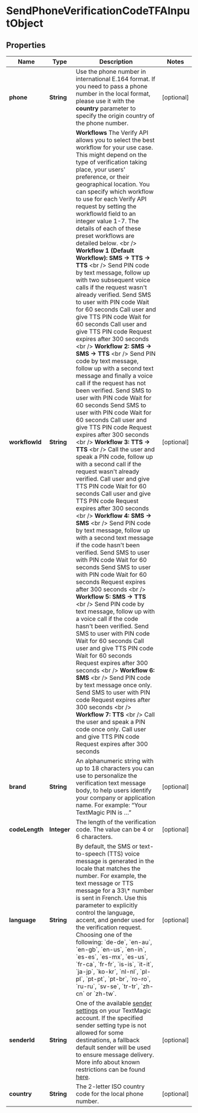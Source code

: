 
# SendPhoneVerificationCodeTFAInputObject

## Properties
Name | Type | Description | Notes
------------ | ------------- | ------------- | -------------
**phone** | **String** | Use the phone number in international E.164 format. If you need to pass a phone number in the local format, please use it with the **country** parameter to specify the origin country of the phone number.  |  [optional]
**workflowId** | **String** | **Workflows**  The Verify API allows you to select the best workflow for your use case. This might depend on the type of verification taking place, your users&#39; preference, or their geographical location. You can specify which workflow to use for each Verify API request by setting the workflowId field to an integer value 1-7. The details of each of these preset workflows are detailed below.  &lt;br /&gt;  **Workflow 1 (Default Workflow): SMS -&gt; TTS -&gt; TTS**  &lt;br /&gt;  Send PIN code by text message, follow up with two subsequent voice calls if the request wasn&#39;t already verified.  Send SMS to user with PIN code Wait for 60 seconds Call user and give TTS PIN code Wait for 60 seconds Call user and give TTS PIN code  Request expires after 300 seconds  &lt;br /&gt;  **Workflow 2: SMS -&gt; SMS -&gt; TTS**  &lt;br /&gt;    Send PIN code by text message, follow up with a second text message and finally a voice call if the request has not been verified.  Send SMS to user with PIN code Wait for 60 seconds Send SMS to user with PIN code Wait for 60 seconds Call user and give TTS PIN code  Request expires after 300 seconds  &lt;br /&gt;  **Workflow 3: TTS -&gt; TTS**  &lt;br /&gt;   Call the user and speak a PIN code, follow up with a second call if the request wasn&#39;t already verified.  Call user and give TTS PIN code Wait for 60 seconds Call user and give TTS PIN code  Request expires after 300 seconds  &lt;br /&gt;  **Workflow 4: SMS -&gt; SMS**  &lt;br /&gt;    Send PIN code by text message, follow up with a second text message if the code hasn&#39;t been verified.  Send SMS to user with PIN code Wait for 60 seconds Send SMS to user with PIN code Wait for 60 seconds  Request expires after 300 seconds  &lt;br /&gt;  **Workflow 5: SMS -&gt; TTS**  &lt;br /&gt;   Send PIN code by text message, follow up with a voice call if the code hasn&#39;t been verified.  Send SMS to user with PIN code Wait for 60 seconds Call user and give TTS PIN code Wait for 60 seconds  Request expires after 300 seconds  &lt;br /&gt;  **Workflow 6: SMS**  &lt;br /&gt;   Send PIN code by text message once only.  Send SMS to user with PIN code Request expires after 300 seconds  &lt;br /&gt;  **Workflow 7: TTS**  &lt;br /&gt;  Call the user and speak a PIN code once only.  Call user and give TTS PIN code  Request expires after 300 seconds  |  [optional]
**brand** | **String** | An alphanumeric string with up to 18 characters you can use to personalize the verification text message body, to help users identify your company or application name. For example: “Your TextMagic PIN is …”  |  [optional]
**codeLength** | **Integer** | The length of the verification code. The value can be 4 or 6 characters.  |  [optional]
**language** | **String** | By default, the SMS or text-to-speech (TTS) voice message is generated in the locale that matches the number. For example, the text message or TTS message for a 33\\* number is sent in French. Use this parameter to explicitly control the language, accent, and gender used for the verification request. Choosing one of the following: &#x60;de-de&#x60;, &#x60;en-au&#x60;, &#x60;en-gb&#x60;, &#x60;en-us&#x60;, &#x60;en-in&#x60;, &#x60;es-es&#x60;, &#x60;es-mx&#x60;, &#x60;es-us&#x60;, &#x60;fr-ca&#x60;, &#x60;fr-fr&#x60;, &#x60;is-is&#x60;, &#x60;it-it&#x60;, &#x60;ja-jp&#x60;, &#x60;ko-kr&#x60;, &#x60;nl-nl&#x60;, &#x60;pl-pl&#x60;, &#x60;pt-pt&#x60;, &#x60;pt-br&#x60;, &#x60;ro-ro&#x60;, &#x60;ru-ru&#x60;, &#x60;sv-se&#x60;, &#x60;tr-tr&#x60;, &#x60;zh-cn&#x60; or &#x60;zh-tw&#x60;.  |  [optional]
**senderId** | **String** | One of the available [sender settings](https://my.textmagic.com/online/reply-options/) on your TextMagic account. If the specified sender setting type is not allowed for some destinations, a fallback default sender will be used to ensure message delivery. More info about known restrictions can be found [here](https://support.textmagic.com/article/how-to-understand-sender-setting-restrictions/).  |  [optional]
**country** | **String** | The 2-letter ISO country code for the local phone number. |  [optional]



